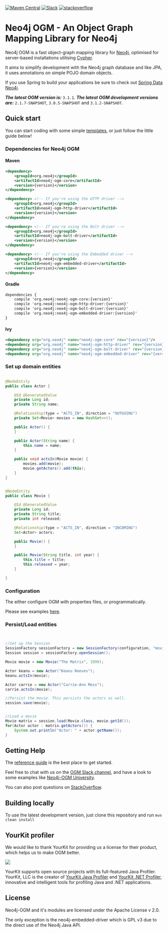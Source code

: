 [![Maven Central](https://img.shields.io/maven-central/v/org.neo4j/neo4j-ogm.svg)](http://search.maven.org/#search%7Cga%7C1%7Cg%3A%22org.neo4j%22%20AND%20a%3A%22neo4j-ogm%22)
[![Slack](https://rawgit.com/aleen42/badges/master/src/slack.svg)](https://neo4j-users.slack.com/messages/neo4j-sdn-ogm/)
[![stackoverflow](https://rawgit.com/aleen42/badges/master/src/stackoverflow.svg)](https://stackoverflow.com/questions/tagged/neo4j-ogm)

Neo4j OGM - An Object Graph Mapping Library for Neo4j
=====================================================

Neo4j OGM is a fast object-graph mapping library for [Neo4j](https://neo4j.com/), optimised for server-based installations utilising [Cypher](https://neo4j.com/developer/cypher-query-language/).

It aims to simplify development with the Neo4j graph database and like JPA, it uses annotations on simple POJO domain objects.

If you use Spring to build your applications be sure to check out [Spring Data Neo4j](https://github.com/spring-projects/spring-data-neo4j).

***The latest OGM version is:*** `3.1.1`.
***The latest OGM development versions are:*** `2.1.7-SNAPSHOT`, `3.0.5-SNAPSHOT` and `3.1.2-SNAPSHOT`.

## Quick start

You can start coding with some simple [templates](https://github.com/neo4j-examples/neo4j-sdn-ogm-issue-report-template), or just follow the little guide below!

### Dependencies for Neo4j OGM

#### Maven

```xml
<dependency>
    <groupId>org.neo4j</groupId>
    <artifactId>neo4j-ogm-core</artifactId>
    <version>{version}</version>
</dependency>

<dependency> <!-- If you're using the HTTP driver -->
    <groupId>org.neo4j</groupId>
    <artifactId>neo4j-ogm-http-driver</artifactId>
    <version>{version}</version>
</dependency>

<dependency> <!-- If you're using the Bolt driver -->
    <groupId>org.neo4j</groupId>
    <artifactId>neo4j-ogm-bolt-driver</artifactId>
    <version>{version}</version>
</dependency>

<dependency> <!-- If you're using the Embedded driver -->
    <groupId>org.neo4j</groupId>
    <artifactId>neo4j-ogm-embedded-driver</artifactId>
    <version>{version}</version>
</dependency>
```

#### Gradle

```xml
dependencies {
    compile 'org.neo4j:neo4j-ogm-core:{version}'
    compile 'org.neo4j:neo4j-ogm-http-driver:{version}'
    compile 'org.neo4j:neo4j-ogm-bolt-driver:{version}'
    compile 'org.neo4j:neo4j-ogm-embedded-driver:{version}'
}
```

#### Ivy

```xml
<dependency org="org.neo4j" name="neo4j-ogm-core" rev="{version}"/>
<dependency org="org.neo4j" name="neo4j-ogm-http-driver" rev="{version}"/>
<dependency org="org.neo4j" name="neo4j-ogm-bolt-driver" rev="{version}"/>
<dependency org="org.neo4j" name="neo4j-ogm-embedded-driver" rev="{version}"/>
```

### Set up domain entities

```java

@NodeEntity
public class Actor {

	@Id @GeneratedValue
	private Long id;
	private String name;

	@Relationship(type = "ACTS_IN", direction = "OUTGOING")
	private Set<Movie> movies = new HashSet<>();

	public Actor() {
	}

	public Actor(String name) {
		this.name = name;
	}

	public void actsIn(Movie movie) {
		movies.add(movie);
		movie.getActors().add(this);
	}
}


@NodeEntity
public class Movie {

	@Id @GeneratedValue
	private Long id;
	private String title;
	private int released;

	@Relationship(type = "ACTS_IN", direction = "INCOMING")
	Set<Actor> actors;

	public Movie() {
	}

	public Movie(String title, int year) {
		this.title = title;
		this.released = year;
	}

}


```

### Configuration

The either configure OGM with properties files, or programmatically.

Please see examples [here](http://neo4j.com/docs/ogm-manual/current/reference/#reference:configuration).


### Persist/Load entities

```java


//Set up the Session
SessionFactory sessionFactory = new SessionFactory(configuration, "movies.domain");
Session session = sessionFactory.openSession();

Movie movie = new Movie("The Matrix", 1999);

Actor keanu = new Actor("Keanu Reeves");
keanu.actsIn(movie);

Actor carrie = new Actor("Carrie-Ann Moss");
carrie.actsIn(movie);

//Persist the movie. This persists the actors as well.
session.save(movie);


//Load a movie
Movie matrix = session.load(Movie.class, movie.getId());
for(Actor actor : matrix.getActors()) {
    System.out.println("Actor: " + actor.getName());
}
```

## Getting Help

The [reference guide](http://neo4j.com/docs/ogm-manual/current/) is the best place to get started.

Feel free to chat with us on the [OGM Slack channel](https://neo4j-users.slack.com), and have a look to some examples like [Neo4j-OGM University](https://github.com/neo4j-examples/neo4j-ogm-university).

You can also post questions on [StackOverflow](http://stackoverflow.com/questions/tagged/neo4j-ogm).

## Building locally

To use the latest development version, just clone this repository and run `mvn clean install`

## YourKit profiler

We would like to thank YourKit for providing us a license for their product, which helps us to make OGM better.

<a href="https://www.yourkit.com/java/profiler/">
<img src="https://www.yourkit.com/images/yklogo.png">
</a>

YourKit supports open source projects with its full-featured Java Profiler.
YourKit, LLC is the creator of <a href="https://www.yourkit.com/java/profiler/">YourKit Java Profiler</a>
and <a href="https://www.yourkit.com/.net/profiler/">YourKit .NET Profiler</a>,
innovative and intelligent tools for profiling Java and .NET applications.

## License

Neo4j-OGM and it's modules are licensed under the Apache License v 2.0.

The only exception is the neo4j-embedded-driver which is GPL v3 due to the direct use of the Neo4j Java API.
